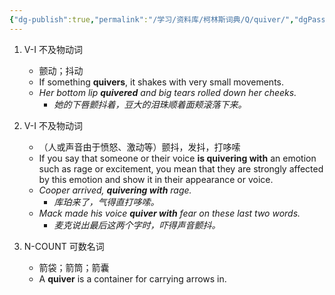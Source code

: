 ```yaml
---
{"dg-publish":true,"permalink":"/学习/资料库/柯林斯词典/Q/quiver/","dgPassFrontmatter":true}
---
```


1. V-I 不及物动词
	- 颤动；抖动
	- If something **quivers**, it shakes with very small movements.
	- *Her bottom lip **quivered** and big tears rolled down her cheeks.*
		- *她的下唇颤抖着，豆大的泪珠顺着面颊滚落下来。*

1. V-I 不及物动词
	- （人或声音由于愤怒、激动等）颤抖，发抖，打哆嗦
	- If you say that someone or their voice **is quivering with** an emotion such as rage or excitement, you mean that they are strongly affected by this emotion and show it in their appearance or voice.
	- *Cooper arrived, **quivering with** rage.*
		- *库珀来了，气得直打哆嗦。*
	- *Mack made his voice **quiver with** fear on these last two words.*
		- *麦克说出最后这两个字时，吓得声音颤抖。*

2. N-COUNT 可数名词
	- 箭袋；箭筒；箭囊
	- A **quiver** is a container for carrying arrows in.